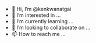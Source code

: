 - 👋 Hi, I’m @kenkwanatgai
- 👀 I’m interested in ...
- 🌱 I’m currently learning ...
- 💞️ I’m looking to collaborate on ...
- 📫 How to reach me ...

<!---
kenkwanatgai/kenkwanatgai is a ✨ special ✨ repository because its `README.md` (this file) appears on your GitHub profile.
You can click the Preview link to take a look at your changes.
--->
